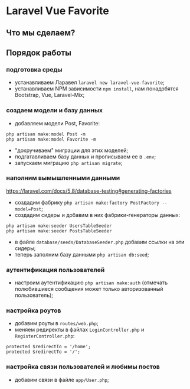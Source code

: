 # Laravel Vue Favorite

## Что мы сделаем?

## Порядок работы

### подготовка среды

- устанавливаем Ларавел `laravel new laravel-vue-favorite`;
- устанавливаем NPM зависимости `npm install`, нам понадобятся Bootstrap, Vue, Laravel-Mix;

### создаем модели и базу данных

- добавляем модели Post, Favorite:
```
php artisan make:model Post -m
php artisan make:model Favorite -m
```
- "докручиваем" миграции для этих моделей;
- подгатавливаем базу данных и прописываем ее в `.env`;
- запускаем миграцию `php artisan migrate`;

### наполним вымышленными данными

https://laravel.com/docs/5.8/database-testing#generating-factories

- создадим фабрику `php artisan make:factory PostFactory --model=Post`;
- создадим сидеры и добавим в них фабрики-генераторы данных:
```
php artisan make:seeder UsersTableSeeder
php artisan make:seeder PostsTableSeeder
```
- в файле `database/seeds/DatabaseSeeder.php` добавим ссылки на эти сидеры;
- теперь заполним базу данными `php artisan db:seed`;

### аутентификация пользователей

- настроим аутентификацию `php artisan make:auth` (отмечать полюбившиеся сообщения может только авторизованный пользователь);

### настройка роутов

- добавим роуты в `routes/web.php`;
- меняем редиректы в файлах `LoginController.php` и `RegisterController.php`:
```
protected $redirectTo = '/home';
protected $redirectTo = '/';
```

### настройка связи пользователей и любимы постов

- добавим связи в файле `app/User.php`;
